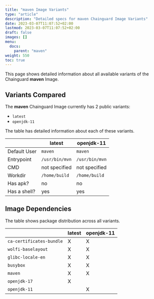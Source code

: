 ```yaml
---
title: "maven Image Variants"
type: "article"
description: "Detailed specs for maven Chainguard Image Variants"
date: 2023-03-07T11:07:52+02:00
lastmod: 2023-03-07T11:07:52+02:00
draft: false
images: []
menu:
  docs:
    parent: "maven"
weight: 550
toc: true
---
```


This page shows detailed information about all available variants of the Chainguard **maven** Image.

## Variants Compared
The **maven** Chainguard Image currently has 2 public variants: 

- `latest`
- `openjdk-11`

The table has detailed information about each of these variants.

|              | latest         | openjdk-11     |
|--------------|----------------|----------------|
| Default User | `maven`        | `maven`        |
| Entrypoint   | `/usr/bin/mvn` | `/usr/bin/mvn` |
| CMD          | not specified  | not specified  |
| Workdir      | `/home/build`  | `/home/build`  |
| Has apk?     | no             | no             |
| Has a shell? | yes            | yes            |

## Image Dependencies
The table shows package distribution across all variants.

|                          | latest | openjdk-11 |
|--------------------------|--------|------------|
| `ca-certificates-bundle` | X      | X          |
| `wolfi-baselayout`       | X      | X          |
| `glibc-locale-en`        | X      | X          |
| `busybox`                | X      | X          |
| `maven`                  | X      | X          |
| `openjdk-17`             | X      |            |
| `openjdk-11`             |        | X          |
